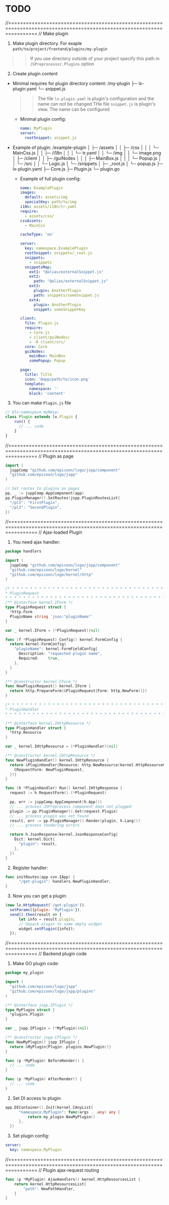 # TODO

//======================================================================================================================
// Make plugin
1. Make plugin directory. For exaple `path/to/project/frontend/plugins/my-plugin`
  >> If you use directory outside of your project specify this path in `JSPreprocessor.Plugins` option

2. Create plugin content
  * Minimal requires for plugin directory content:
    /my-plugin
      ├─ lx-plugin.yaml 
      └─ snippet.js
    >> The file `lx-plugin.yaml` is plugin's configuration and the name can not be changed
    >> THe file `snippet.js` is plugin's view. The name can be configured

    * Minimal plugin config:
      ```yaml
      name: MyPlugin
      server:
        rootSnippet: snippet.js
      ```

  * Example of plugin:
    /example-plugin
      │ ├─ /assets
      │ │    ├─ /css
      │ │    │   └─ MainCss.js
      │ │    ├─ /i18n
      │ │    │   └─ tr.yaml
      │ │    └─ /img
      │ │        └─ image.png
      │ ├─ /client
      │ │    ├─ /guiNodes
      │ │    │   ├─ MainBox.js
      │ │    │   └─ Popup.js
      │ │    └─ /src
      │ │        └─ Logic.js
      │ └─ /snippets
      │      ├─ _root.js
      │      └─ popup.js
      ├─ lx-plugin.yaml
      ├─ Core.js
      ├─ Plugin.js
      └─ plugin.go

    * Example of full plugin config:
      ```yaml
      name: ExamplePlugin
      images:
        default: assets/img
        specialKey: path/to/img
      i18n: assets/i18n/tr.yaml
      require:
        - assets/css/
      cssAssets:
        - MainCss

      cacheType: 'on'

      server:
        key: namespace.ExamplePlugin
        rootSnippet: snippets/_root.js
        snippets:
          - snippets
        snippetsMap:
          ext1: "@alias/externalSnippet.js"
          ext2:
            path: "@alias/externalSnippet.js"
          ext3:
            plugin: AnotherPlugin
            path: snippets/someSnippet.js
          ext4:
            plugin: AnotherPlugin
            snippet: someSnippetKey

      client:
        file: Plugin.js
        require:
          - Core.js
          - client/guiNodes/
          - -R client/src/
        core: Core
        guiNodes:
          mainBox: MainBox
          somePopup: Popup

      page:
        title: Title
        icon: '@app/path/to/icon.png'
        template:
          namespace: ''
          block: 'content'
      ```

3. You can make `Plugin.js` file
  ```js
  // @lx:namespace myNmsp;
  class Plugin extends lx.Plugin {
      run() {
        // ... code
      }
  }
  ```



//======================================================================================================================
// Plugin as page
```go
import (
  jsppComp "github.com/epicoon/lxgo/jspp/component"
  "github.com/epicoon/lxgo/jspp"
)

// Set routes to plugins as pages
pp, _ := jsppComp.AppComponent(app)
pp.PluginManager().SetRoutes(jspp.PluginRoutesList{
  "/pl1": "FirstPlugin",
  "/pl2": "SecondPlugin",
})
```


//======================================================================================================================
// Ajax-loaded Plugin

1. You need ajax handler:
  ```go
  package handlers

  import (
    jsppComp "github.com/epicoon/lxgo/jspp/component"
    "github.com/epicoon/lxgo/kernel"
    "github.com/epicoon/lxgo/kernel/http"
  )

  /* * * * * * * * * * * * * * * * * * * * * * * * * * * * * * * * * * * * * * * * * * * * * * * * * * * * * * * * * * *
  * PluginRequest
  * * * * * * * * * * * * * * * * * * * * * * * * * * * * * * * * * * * * * * * * * * * * * * * * * * * * * * * * * * */
  /** @interface kernel.IForm */
  type PluginRequest struct {
    *http.Form
    PluginName string `json:"pluginName"`
  }

  var _ kernel.IForm = (*PluginRequest)(nil)

  func (f *PluginRequest) Config() kernel.FormConfig {
    return kernel.FormConfig{
      "pluginName": kernel.FormFieldConfig{
        Description: "requested plugin name",
        Required:    true,
      },
    }
  }

  /** @constructor kernel.CForm */
  func NewPluginRequest() kernel.IForm {
    return http.PrepareForm(&PluginRequest{Form: http.NewForm()})
  }

  /* * * * * * * * * * * * * * * * * * * * * * * * * * * * * * * * * * * * * * * * * * * * * * * * * * * * * * * * * * *
  * PluginHandler
  * * * * * * * * * * * * * * * * * * * * * * * * * * * * * * * * * * * * * * * * * * * * * * * * * * * * * * * * * * */

  /** @interface kernel.IHttpResource */
  type PluginHandler struct {
    *http.Resource
  }

  var _ kernel.IHttpResource = (*PluginHandler)(nil)

  /** @constructor kernel.CHttpResource */
  func NewPluginHandler() kernel.IHttpResource {
    return &PluginHandler{Resource: http.NewResource(kernel.HttpResourceConfig{
      CRequestForm: NewPluginRequest,
    })}
  }

  func (h *PluginHandler) Run() kernel.IHttpResponse {
    request := h.RequestForm().(*PluginRequest)

    pp, err := jsppComp.AppComponent(h.App())
    // ... process JSPreprocess component does not plugged
    plugin := pp.PluginManager().Get(request.Plugin)
    // ... process plugin was not found
    result, err := pp.PluginManager().Render(plugin, h.Lang())
    // ... precess rendering errors

    return h.JsonResponse(kernel.JsonResponseConfig{
      Dict: kernel.Dict{
        "plugin": result,
      },
    })
  }
  ```

2. Register handler:
  ```go
  func initRoutes(app cvn.IApp) {
		"/get-plugin": handlers.NewPluginHandler,
  }
  ```

3. Now you can get a plugin:
  ```js
  (new lx.HttpRequest('/get-plugin')).
    setParams({plugin: 'MyPlugin'}).
    send().then(result => {
        let info = result.plugin;
        // Unpack plugin to some empty widget
        widget.setPlugin({info});
    });
  ```


//======================================================================================================================
// Backend plugin code
1. Make GO plugin code:
  ```go
  package my_plugin

  import (
    "github.com/epicoon/lxgo/jspp"
    "github.com/epicoon/lxgo/jspp/plugins"
  )

  /** @interface jspp.IPlugin */
  type MyPlugin struct {
    *plugins.Plugin
  }

  var _ jspp.IPlugin = (*MyPlugin)(nil)

  /** @constructor jspp.CPlugin */
  func NewMyPlugin() jspp.IPlugin {
    return &MyPlugin{Plugin: plugins.NewPlugin()}
  }

  func (p *MyPlugin) BeforeRender() {
    // ... code
  }

  func (p *MyPlugin) AfterRender() {
    // ... code
  }
  ```

2. Set DI access to plugin:
  ```go
  app.DIContainer().Init(kernel.CAnyList{
		"namespace.MyPlugin": func(args ...any) any {
			return my_plugin.NewMyPlugin()
		},
	})
  ```

3. Set plugin config:
  ```yaml
  server:
    key: namespace.MyPlugin
  ```

//======================================================================================================================
// Plugin ajax-request routing
```go
func (p *MyPlugin) AjaxHandlers() kernel.HttpResourcesList {
	return kernel.HttpResourcesList{
		"path": NewPathHandler,
	}
}
```
